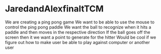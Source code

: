 # JaredandAlexfinaltTCM

We are creating a ping pong game
We want to be able to use the mouse to control the ping pong paddle 
We want the ball to recognize when it hits a paddle and then moves in the respective direction
If the ball goes off the screen then it we want a point to generate for the hitter
Would be cool if we figure out how to make user be able to play against computer or another user
